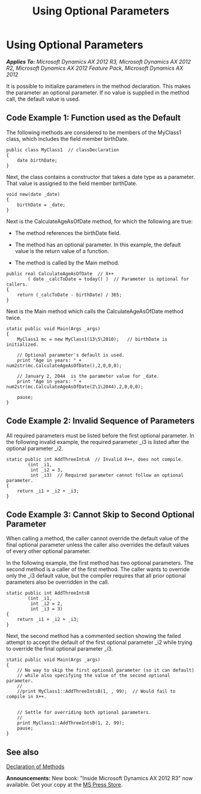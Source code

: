 ﻿---
title: Using Optional Parameters
TOCTitle: Using Optional Parameters
ms:assetid: 321a02a8-9862-448e-aa1a-bec8b5b9d138
ms:mtpsurl: https://msdn.microsoft.com/en-us/library/Aa635503(v=AX.60)
ms:contentKeyID: 35241989
ms.date: 05/18/2015
mtps_version: v=AX.60
---

# Using Optional Parameters 


_**Applies To:** Microsoft Dynamics AX 2012 R3, Microsoft Dynamics AX 2012 R2, Microsoft Dynamics AX 2012 Feature Pack, Microsoft Dynamics AX 2012_

It is possible to initialize parameters in the method declaration. This makes the parameter an optional parameter. If no value is supplied in the method call, the default value is used.

## Code Example 1: Function used as the Default

The following methods are considered to be members of the MyClass1 class, which includes the field member birthDate.

    public class MyClass1  // classDeclaration
    {
        date birthDate;
    }

Next, the class contains a constructor that takes a date type as a parameter. That value is assigned to the field member birthDate.

    void new(date _date)
    {
        birthDate = _date;
    }

Next is the CalculateAgeAsOfDate method, for which the following are true:

  - The method references the birthDate field.

  - The method has an optional parameter. In this example, the default value is the return value of a function.

  - The method is called by the Main method.

<!-- end list -->

    public real CalculateAgeAsOfDate  // X++
            ( date _calcToDate = today() )  // Parameter is optional for callers.
    {
        return (_calcToDate - birthDate) / 365;
    }

Next is the Main method which calls the CalculateAgeAsOfDate method twice.

    static public void Main(Args _args)
    {
        MyClass1 mc = new MyClass1(13\5\2010);   // birthDate is initialized.
    
        // Optional parameter's default is used.
        print "Age in years: " + num2str(mc.CalculateAgeAsOfDate(),2,0,0,0);
    
        // January 2, 2044  is the parameter value for _date.
        print "Age in years: " + num2str(mc.CalculateAgeAsOfDate(2\1\2044),2,0,0,0);
    
        pause;
    }

## Code Example 2: Invalid Sequence of Parameters

All required parameters must be listed before the first optional parameter. In the following invalid example, the required parameter \_i3 is listed after the optional parameter \_i2.

    static public int AddThreeIntsA  // Invalid X++, does not compile.
            (int _i1,
             int _i2 = 3,
             int _i3)  // Required parameter cannot follow an optional parameter.
    {
        return _i1 + _i2 + _i3;
    }

## Code Example 3: Cannot Skip to Second Optional Parameter

When calling a method, the caller cannot override the default value of the final optional parameter unless the caller also overrides the default values of every other optional parameter.

In the following example, the first method has two optional parameters. The second method is a caller of the first method. The caller wants to override only the \_i3 default value, but the compiler requires that all prior optional parameters also be overridden in the call.

    static public int AddThreeIntsB
            (int _i1,
             int _i2 = 2,
             int _i3 = 3)
    {
        return _i1 + _i2 + _i3;
    }

Next, the second method has a commented section showing the failed attempt to accept the default of the first optional parameter \_i2 while trying to override the final optional parameter \_i3.

    static public void Main(Args _args)
    { 
        // No way to skip the first optional parameter (so it can default)
        // while also specifying the value of the second optional parameter.
        //
        //print MyClass1::AddThreeIntsB(1, , 99);  // Would fail to compile in X++.
    
    
        // Settle for overriding both optional parameters.
        //
        print MyClass1::AddThreeIntsB(1, 2, 99);
        pause;
    }

## See also

[Declaration of Methods](declaration-of-methods.md)

  
**Announcements:** New book: "Inside Microsoft Dynamics AX 2012 R3" now available. Get your copy at the [MS Press Store](https://www.microsoftpressstore.com/store/inside-microsoft-dynamics-ax-2012-r3-9780735685109).

